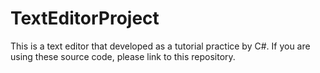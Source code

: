# TextEditorProject
This is a text editor that developed as a tutorial practice by C#.
If you are using these source code, please link to this repository.

